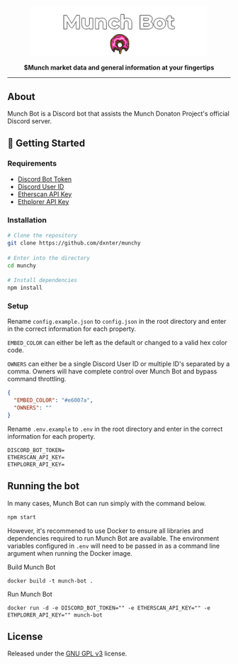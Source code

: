 <div align="center">
  <p>
    <img src="assets/images/README_banner.png" raw=true width="400" alt="Munch Bot Banner">
  </p>
  <strong>$Munch market data and general information at your fingertips</strong>
</div>
<hr />

## About

Munch Bot is a Discord bot that assists the Munch Donaton Project's official Discord server.

## 🚀 Getting Started

### Requirements

- [Discord Bot Token](https://github.com/reactiflux/discord-irc/wiki/Creating-a-discord-bot-&-getting-a-token)
- [Discord User ID](https://support.discord.com/hc/en-us/articles/206346498-Where-can-I-find-my-User-Server-Message-ID-)
- [Etherscan API Key](https://info.etherscan.com/api-keys/)
- [Ethplorer API Key](https://github.com/EverexIO/Ethplorer/wiki/Ethplorer-API)

### Installation

```bash
# Clone the repository
git clone https://github.com/dxnter/munchy

# Enter into the directory
cd munchy

# Install dependencies
npm install
```

### Setup

Rename `config.example.json` to `config.json` in the root directory and enter in the correct information for each property.

`EMBED_COLOR` can either be left as the default or changed to a valid hex color code.

`OWNERS` can either be a single Discord User ID or multiple ID's separated by a comma. Owners will have complete control over Munch Bot and bypass command throttling.

```json
{
  "EMBED_COLOR": "#e6007a",
  "OWNERS": ""
}
```

Rename `.env.example` to `.env` in the root directory and enter in the correct information for each property.

```env
DISCORD_BOT_TOKEN=
ETHERSCAN_API_KEY=
ETHPLORER_API_KEY=
```

## Running the bot

In many cases, Munch Bot can run simply with the command below.

```bash
npm start
```

However, it's recommened to use Docker to ensure all libraries and dependencies required to run Munch Bot are available. The environment variables configured in `.env` will need to be passed in as a command line argument when running the Docker image.

Build Munch Bot

```
docker build -t munch-bot .
```

Run Munch Bot

```
docker run -d -e DISCORD_BOT_TOKEN="" -e ETHERSCAN_API_KEY="" -e ETHPLORER_API_KEY="" munch-bot
```

## License

Released under the [GNU GPL v3](https://www.gnu.org/licenses/gpl-3.0.en.html) license.
